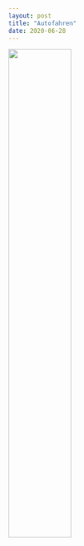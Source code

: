 ```yaml
---
layout: post
title: "Autofahren"
date: 2020-06-28
---
```


[<img src="https://img.youtube.com/vi/ilMQAW92N14/maxresdefault.jpg" width="50%">](https://youtu.be/ilMQAW92N14)
